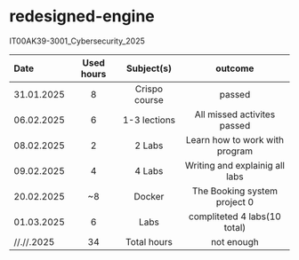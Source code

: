 # redesigned-engine
IT00AK39-3001_Cybersecurity_2025


| Date  | Used hours | Subject(s) |  outcome |
| :---         |     :---:      |     :---:      |     :---:      |
| 31.01.2025 | 8  | Crispo course     | passed                         |
| 06.02.2025 | 6  | 1-3 lections      | All missed activites passed    |
| 08.02.2025 | 2  | 2 Labs            | Learn how to work with program |
| 09.02.2025 | 4  | 4 Labs            | Writing and explainig all labs |
| 20.02.2025 |~8  | Docker            | The Booking system project 0   |
| 01.03.2025 | 6  | Labs              | compliteted 4 labs(10 total)   |
| //.//.2025 | 34 | Total hours       | not enough                     |

